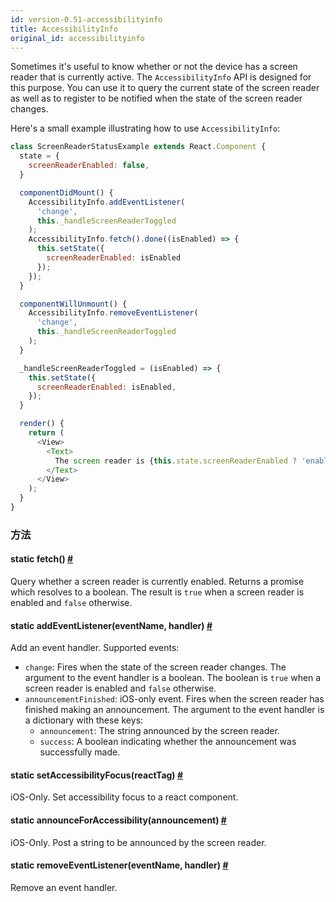 ```yaml
---
id: version-0.51-accessibilityinfo
title: AccessibilityInfo
original_id: accessibilityinfo
---
```


Sometimes it's useful to know whether or not the device has a screen reader that is currently active. The `AccessibilityInfo` API is designed for this purpose. You can use it to query the current state of the screen reader as well as to register to be notified when the state of the screen reader changes.

Here's a small example illustrating how to use `AccessibilityInfo`:

```js
class ScreenReaderStatusExample extends React.Component {
  state = {
    screenReaderEnabled: false,
  }

  componentDidMount() {
    AccessibilityInfo.addEventListener(
      'change',
      this._handleScreenReaderToggled
    );
    AccessibilityInfo.fetch().done((isEnabled) => {
      this.setState({
        screenReaderEnabled: isEnabled
      });
    });
  }

  componentWillUnmount() {
    AccessibilityInfo.removeEventListener(
      'change',
      this._handleScreenReaderToggled
    );
  }

  _handleScreenReaderToggled = (isEnabled) => {
    this.setState({
      screenReaderEnabled: isEnabled,
    });
  }

  render() {
    return (
      <View>
        <Text>
          The screen reader is {this.state.screenReaderEnabled ? 'enabled' : 'disabled'}.
        </Text>
      </View>
    );
  }
}
```

### 方法

<div class="props">
    <div class="prop"><h4 class="methodTitle"><a class="anchor" name="fetch"></a><span class="methodType">static </span>fetch<span
            class="methodType">()</span> <a class="hash-link" href="#fetch">#</a></h4>
        <div><p>Query whether a screen reader is currently enabled. Returns a promise which
            resolves to a boolean. The result is <code>true</code> when a screen reader is enabled
            and <code>false</code> otherwise.</p></div>
    </div>
    <div class="prop"><h4 class="methodTitle"><a class="anchor" name="addeventlistener"></a><span class="methodType">static </span>addEventListener<span
            class="methodType">(eventName, handler)</span> <a class="hash-link"
                                                              href="#addeventlistener">#</a>
    </h4>
        <div><p>Add an event handler. Supported events:</p>
            <ul>
                <li><code>change</code>: Fires when the state of the screen reader changes. The argument
                    to the event handler is a boolean. The boolean is <code>true</code> when a screen
                    reader is enabled and <code>false</code> otherwise.
                </li>
                <li><code>announcementFinished</code>: iOS-only event. Fires when the screen reader has
                    finished making an announcement. The argument to the event handler is a dictionary
                    with these keys:
                    <ul>
                        <li><code>announcement</code>: The string announced by the screen reader.</li>
                        <li><code>success</code>: A boolean indicating whether the announcement was successfully made.
                        </li>
                    </ul>
                </li>
            </ul>
        </div>
    </div>
    <div class="prop"><h4 class="methodTitle"><a class="anchor" name="setaccessibilityfocus"></a><span
            class="methodType">static </span>setAccessibilityFocus<span class="methodType">(reactTag)</span> <a
            class="hash-link" href="#setaccessibilityfocus">#</a></h4>
        <div><p>iOS-Only. Set accessibility focus to a react component.</p></div>
    </div>
    <div class="prop"><h4 class="methodTitle"><a class="anchor" name="announceforaccessibility"></a><span
            class="methodType">static </span>announceForAccessibility<span class="methodType">(announcement)</span> <a
            class="hash-link" href="#announceforaccessibility">#</a></h4>
        <div><p>iOS-Only. Post a string to be announced by the screen reader.</p></div>
    </div>
    <div class="prop"><h4 class="methodTitle"><a class="anchor" name="removeeventlistener"></a><span class="methodType">static </span>removeEventListener<span
            class="methodType">(eventName, handler)</span> <a class="hash-link"
                                                              href="#removeeventlistener">#</a>
    </h4>
        <div><p>Remove an event handler.</p></div>
    </div>
</div>